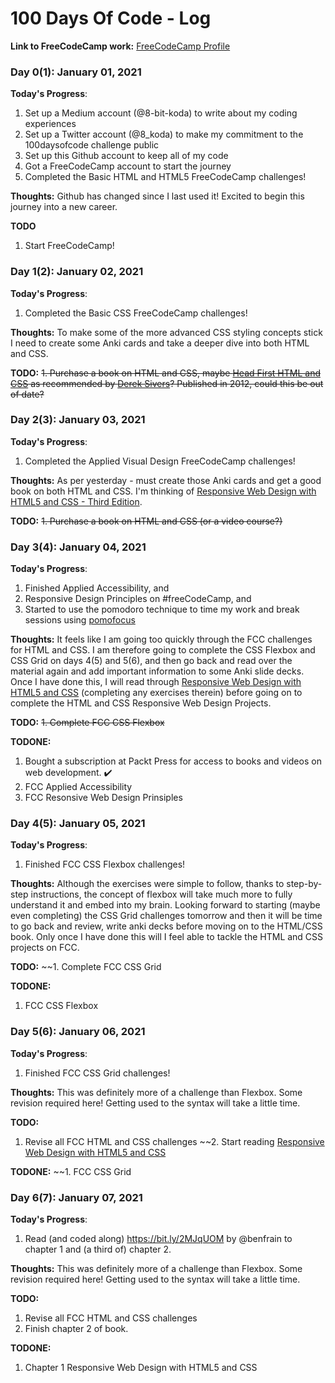 # 100 Days Of Code - Log

**Link to FreeCodeCamp work:** [FreeCodeCamp Profile](https://www.freecodecamp.org/bitkoda)

### Day 0(1): January 01, 2021

**Today's Progress**:

1. Set up a Medium account (@8-bit-koda) to write about my coding experiences
2. Set up a Twitter account (@8_koda) to make my commitment to the 100daysofcode challenge public
3. Set up this Github account to keep all of my code
4. Got a FreeCodeCamp account to start the journey
5. Completed the Basic HTML and HTML5 FreeCodeCamp challenges!

**Thoughts:** Github has changed since I last used it! Excited to begin this journey into a new career. 

**TODO**
1. Start FreeCodeCamp!

### Day 1(2): January 02, 2021

**Today's Progress**:

1. Completed the Basic CSS FreeCodeCamp challenges!

**Thoughts:** To make some of the more advanced CSS styling concepts stick I need to create some Anki cards and take a deeper dive into both HTML and CSS.

**TODO:** 
~~1. Purchase a book on HTML and CSS, maybe [Head First HTML and CSS](https://amzn.to/2X2UJf1) as recommended by [Derek Sivers](https://sive.rs)? Published in 2012, could this be out of date?~~ 

### Day 2(3): January 03, 2021

**Today's Progress**:

1. Completed the Applied Visual Design FreeCodeCamp challenges!

**Thoughts:** As per yesterday - must create those Anki cards and get a good book on both HTML and CSS. I'm thinking of [Responsive Web Design with HTML5 and CSS - Third Edition](https://www.packtpub.com/product/responsive-web-design-with-html5-and-css-third-edition/9781839211560). 

**TODO:** 
~~1. Purchase a book on HTML and CSS (or a video course?)~~ 

### Day 3(4): January 04, 2021

**Today's Progress**:

1. Finished Applied Accessibility, and 
2. Responsive Design Principles on #freeCodeCamp, and 
3. Started to use the pomodoro technique to time my work and break sessions using [pomofocus](https://pomofocus.io/)

**Thoughts:** It feels like I am going too quickly through the FCC challenges for HTML and CSS. I am therefore going to complete the CSS Flexbox and CSS Grid on days 4(5) and 5(6), and then go back and read over the material again and add important information to some Anki slide decks. Once I have done this, I will read through [Responsive Web Design with HTML5 and CSS](https://www.packtpub.com/product/responsive-web-design-with-html5-and-css-third-edition/9781839211560) (completing any exercises therein) before going on to complete the HTML and CSS Responsive Web Design Projects.

**TODO:**
~~1. Complete FCC CSS Flexbox~~

**TODONE:** 
1. Bought a subscription at Packt Press for access to books and videos on web development. :heavy_check_mark:
2. FCC Applied Accessibility
3. FCC Resonsive Web Design Prinsiples

### Day 4(5): January 05, 2021

**Today's Progress**:

1. Finished FCC CSS Flexbox challenges!

**Thoughts:** Although the exercises were simple to follow, thanks to step-by-step instructions, the concept of flexbox will take much more to fully understand it and embed into my brain. Looking forward to starting (maybe even completing) the CSS Grid challenges tomorrow and then it will be time to go back and review, write anki decks before moving on to the HTML/CSS book. Only once I have done this will I feel able to tackle the HTML and CSS projects on FCC. 

**TODO:**
~~1. Complete FCC CSS Grid

**TODONE:** 
1. FCC CSS Flexbox

### Day 5(6): January 06, 2021

**Today's Progress**:

1. Finished FCC CSS Grid challenges!

**Thoughts:** This was definitely more of a challenge than Flexbox. Some revision required here! Getting used to the syntax will take a little time. 

**TODO:**
1. Revise all FCC HTML and CSS challenges
~~2. Start reading [Responsive Web Design with HTML5 and CSS](https://www.packtpub.com/product/responsive-web-design-with-html5-and-css-third-edition/9781839211560)

**TODONE:** 
~~1. FCC CSS Grid

### Day 6(7): January 07, 2021

**Today's Progress**:

1. Read (and coded along) https://bit.ly/2MJqUOM by @benfrain to chapter 1 and (a third of) chapter 2.

**Thoughts:** This was definitely more of a challenge than Flexbox. Some revision required here! Getting used to the syntax will take a little time. 

**TODO:**
1. Revise all FCC HTML and CSS challenges
2. Finish chapter 2 of book.

**TODONE:** 
1. Chapter 1 Responsive Web Design with HTML5 and CSS

